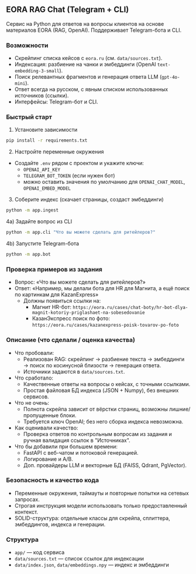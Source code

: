 ## EORA RAG Chat (Telegram + CLI)

Сервис на Python для ответов на вопросы клиентов на основе материалов EORA (RAG, OpenAI). Поддерживает Telegram-бота и CLI.

### Возможности
- Скрейпинг списка кейсов с `eora.ru` (см. `data/sources.txt`).
- Индексация: разбиение на чанки и эмбеддинги (OpenAI `text-embedding-3-small`).
- Поиск релевантных фрагментов и генерация ответа LLM (`gpt-4o-mini`).
- Ответ всегда на русском, с явным списком использованных источников (ссылки).
- Интерфейсы: Telegram-бот и CLI.

### Быстрый старт
1) Установите зависимости
```bash
pip install -r requirements.txt
```

2) Настройте переменные окружения
- Создайте `.env` рядом с проектом и укажите ключи:
  - `OPENAI_API_KEY`
  - `TELEGRAM_BOT_TOKEN` (если нужен бот)
  - можно оставить значения по умолчанию для `OPENAI_CHAT_MODEL`, `OPENAI_EMBED_MODEL`

3) Соберите индекс (скачает страницы, создаст эмбеддинги)
```bash
python -m app.ingest
```

4a) Задайте вопрос из CLI 
```bash
python -m app.cli "Что вы можете сделать для ритейлеров?"
```

4b) Запустите Telegram-бота
```bash
python -m app.bot
```

### Проверка примеров из задания
- Вопрос: «Что вы можете сделать для ритейлеров?»
- Ответ: «Например, мы делали бота для HR для Магнита, а ещё поиск по картинкам для KazanExpress»
  - Должны появиться ссылки на:
    - Магнит HR-бот: `https://eora.ru/cases/chat-boty/hr-bot-dlya-magnit-kotoriy-priglashaet-na-sobesedovanie`
    - КазанЭкспресс поиск по фото: `https://eora.ru/cases/kazanexpress-poisk-tovarov-po-foto`

### Описание (что сделали / оценка качества)
- Что пробовали:
  - Реализован RAG: скрейпинг → разбиение текста → эмбеддинги → поиск по косинусной близости → генерация ответа.
  - Источники задаются в `data/sources.txt`.
- Что сработало:
  - Качественные ответы на вопросы о кейсах, с точными ссылками.
  - Простая файловая БД индекса (JSON + Numpy), без внешних сервисов.
- Что не очень:
  - Полнота скрейпа зависит от вёрстки страниц, возможны лишние/пропущенные блоки.
  - Требуется ключ OpenAI; без него сборка индекса невозможна.
- Как оценивали качество:
  - Проверка ответов по контрольным вопросам из задания и ручная валидация ссылок в "Источниках".
- Что бы добавили при большем времени:
  - FastAPI с веб-чатом и потоковой генерацией.
  - Логирование и A/B.
  - Доп. провайдеры LLM и векторные БД (FAISS, Qdrant, PgVector).

### Безопасность и качество кода
- Переменные окружения, таймауты и повторные попытки на сетевых запросах.
- Строгая инструкция модели использовать только предоставленный контекст.
- SOLID-структура: отдельные классы для скрейпа, сплиттера, эмбеддингов, индекса и генерации.

### Структура
- `app/` — код сервиса
- `data/sources.txt` — список ссылок для индексации
- `data/index.json`, `data/embeddings.npy` — индекс и эмбеддинги


